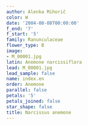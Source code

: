 ```yaml
---
author: Alenka Mihorič
color: W
date: '2004-08-08T00:00:00'
f_end: '7'
f_start: '5'
family: Ranunculaceae
flower_type: B
image:
- M_00001.jpg
latin: Anemone narcissiflora
lead: M_00001.jpg
lead_sample: false
name: index.en
order: Anemone
parallel: false
petals: '5'
petals_joined: false
star_shape: false
title: Narcissus anemone
---
```

